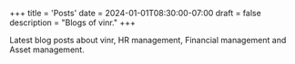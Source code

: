 +++
title = 'Posts'
date = 2024-01-01T08:30:00-07:00
draft = false
description = "Blogs of vinr."
+++

Latest blog posts about vinr, HR management, Financial management and Asset management.
